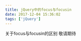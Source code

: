 ```yaml
---
title: jQuery中的focus与focusin
date: 2017-12-04 15:36:02
tags: ['jQuery']
---
```

关于focus与focusin的区别
敬请期待
